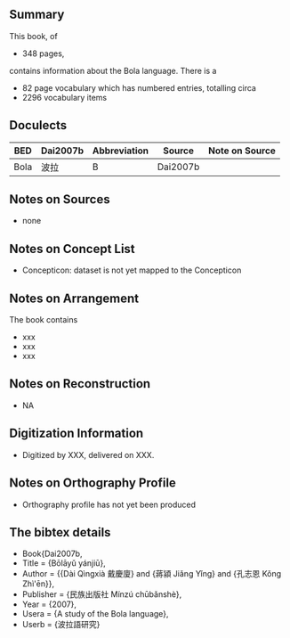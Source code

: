 ## Summary

This book, of 
* 348 pages, 

contains information about the Bola language. 
There is a
* 82 page vocabulary 
which has numbered entries, totalling circa 
* 2296 vocabulary items

## Doculects

BED | Dai2007b | Abbreviation | Source | Note on Source
--- | --- | --- | --- | ---
Bola | 波拉 | B | Dai2007b | 

## Notes on Sources

* none 

## Notes on Concept List

* Concepticon: dataset is not yet mapped to the Concepticon

## Notes on Arrangement

The book contains

* xxx
* xxx
* xxx 

## Notes on Reconstruction

* NA

## Digitization Information

* Digitized by XXX, delivered on XXX.

## Notes on Orthography Profile

* Orthography profile has not yet been produced

## The bibtex details

* Book{Dai2007b,
* Title                    = {Bōlāyǔ yánjiū},
* Author                   = {{Dài Qìngxià 戴慶廈} and {蔣潁 Jiǎng Yǐng} and {孔志恩 Kǒng Zhì'ēn}},
* Publisher                = {民族出版社 Mínzú chūbǎnshè},
* Year                     = {2007},
* Usera                    = {A study of the Bola language},
* Userb                    = {波拉語研究}
